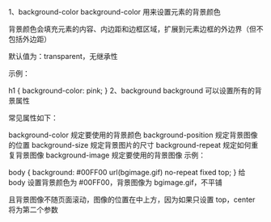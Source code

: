 1、background-color
background-color 用来设置元素的背景颜色

背景颜色会填充元素的内容、内边距和边框区域，扩展到元素边框的外边界（但不包括外边距）

默认值为：transparent，无继承性

示例：

h1 {
background-color: pink;
}
2、background
background 可以设置所有的背景属性

常见属性如下：

background-color 规定要使用的背景颜色
background-position 规定背景图像的位置
background-size 规定背景图片的尺寸
background-repeat 规定如何重复背景图像
background-image 规定要使用的背景图像
示例：

body {
background: #00FF00 url(bgimage.gif) no-repeat fixed top;
}
给 body 设置背景颜色为 #00FF00，背景图像为 bgimage.gif，不平铺

且背景图像不随页面滚动，图像的位置在中上方，因为如果只设置 top，center 将为第二个参数
